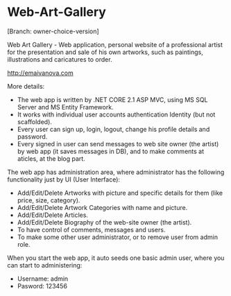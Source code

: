 # Web-Art-Gallery
[Branch: owner-choice-version]

Web Art Gallery - Web application, personal website of a professional artist for the presentation and sale of his own artworks, such as paintings, illustrations and caricatures to order.

http://emaivanova.com

More details:
- The web app is written by .NET CORE 2.1 ASP MVC, using MS SQL Server and MS Entity Framework.
- It works with individual user accounts authentication Identity (but not scaffolded).
- Every user can sign up, login, logout, change his profile details and password.
- Every signed in user can send messages to web site owner (the artist) by web app (it saves messages in DB), and to make comments at aticles, at the blog part.

The web app has administration area, where administrator has the following functionality just by UI (User Interface):
- Add/Edit/Delete Artworks with picture and specific details for them (like price, size, category).
- Add/Edit/Delete Artwork Categories with name and picture.
- Add/Edit/Delete Articles.
- Add/Edit/Delete Biography of the web-site owner (the artist).
- To have control of comments, messages and users.
- To make some other user administrator, or to remove user from admin role.

When you start the web app, it auto seeds one basic admin user, where you can start to administering:
- Username: admin
- Pasword: 123456
